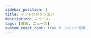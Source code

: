 ```yaml
---
sidebar_position: 1
title: イントロダクション
description: ニュース。
tags: [情報, ニュース]
custom_react_root: true # コメント有無
---
```


